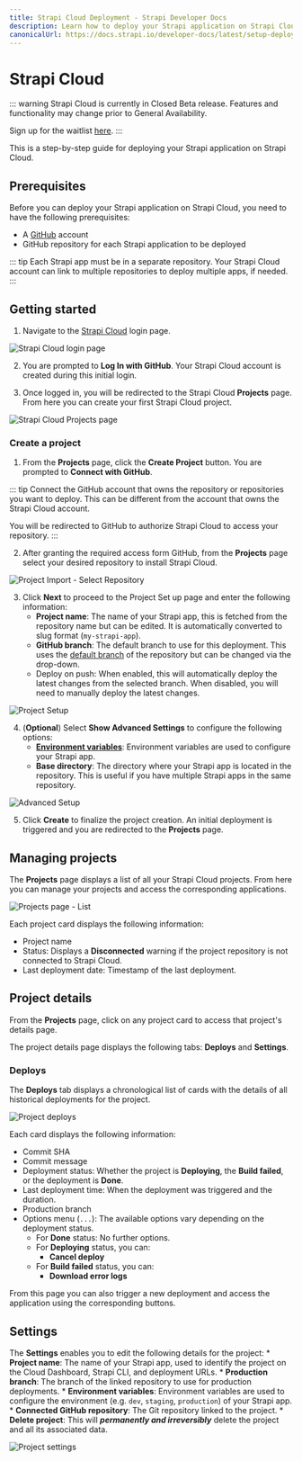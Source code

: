 ```yaml
---
title: Strapi Cloud Deployment - Strapi Developer Docs
description: Learn how to deploy your Strapi application on Strapi Cloud.
canonicalUrl: https://docs.strapi.io/developer-docs/latest/setup-deployment-guides/deployment/strapi-cloud.html
---
```


# Strapi Cloud

::: warning
Strapi Cloud is currently in Closed Beta release. Features and functionality may change prior to General Availability.

Sign up for the waitlist [here](https://strapi.io/cloud).
:::

This is a step-by-step guide for deploying your Strapi application on Strapi Cloud.

## Prerequisites

Before you can deploy your Strapi application on Strapi Cloud, you need to have the following prerequisites:

* A [GitHub](https://github.com) account
* GitHub repository for each Strapi application to be deployed

::: tip
Each Strapi app must be in a separate repository. Your Strapi Cloud account can link to multiple repositories to deploy multiple apps, if needed.
:::

## Getting started

1. Navigate to the [Strapi Cloud](https://cloud.strapi.io) login page.

![Strapi Cloud login page](../assets/deployment/cloud/login.png)

2. You are prompted to **Log In with GitHub**. Your Strapi Cloud account is created during this initial login.

3. Once logged in, you will be redirected to the Strapi Cloud **Projects** page. From here you can create your first Strapi Cloud project.

![Strapi Cloud Projects page](../assets/deployment/cloud/projects_empty.png)

### Create a project

1. From the **Projects** page, click the **Create Project** button. You are prompted to **Connect with GitHub**.

::: tip
Connect the GitHub account that owns the repository or repositories you want to deploy. This can be different from the account that owns the Strapi Cloud account.

You will be redirected to GitHub to authorize Strapi Cloud to access your repository.
:::

2. After granting the required access form GitHub, from the **Projects** page select your desired repository to install Strapi Cloud.

![Project Import - Select Repository](../assets/deployment/cloud/import.png)

3. Click **Next** to proceed to the Project Set up page and enter the following information:
    * **Project name**: The name of your Strapi app, this is fetched from the repository name but can be edited. It is automatically converted to slug format (`my-strapi-app`).
    * **GitHub branch**: The default branch to use for this deployment. This uses the [default branch](https://docs.github.com/en/repositories/configuring-branches-and-merges-in-your-repository/managing-branches-in-your-repository/changing-the-default-branch) of the repository but can be changed via the drop-down.
    * Deploy on push: When enabled, this will automatically deploy the latest changes from the selected branch. When disabled, you will need to manually deploy the latest changes.

![Project Setup](../assets/deployment/cloud/setup.png)

4. (**Optional**) Select **Show Advanced Settings** to configure the following options:
    * [**Environment variables**](../configurations/optional/environment.md): Environment variables are used to configure your Strapi app.
    * **Base directory**: The directory where your Strapi app is located in the repository. This is useful if you have multiple Strapi apps in the same repository.

![Advanced Setup](../assets/deployment/cloud/advanced.png)

5. Click **Create** to finalize the project creation. An initial deployment is triggered and you are redirected to the **Projects** page.

## Managing projects

The **Projects** page displays a list of all your Strapi Cloud projects. From here you can manage your projects and access the corresponding applications.

![Projects page - List](../assets/deployment/cloud/project_list.png)

Each project card displays the following information:

* Project name
* Status: Displays a **Disconnected** warning if the project repository is not connected to Strapi Cloud.
* Last deployment date: Timestamp of the last deployment.

## Project details

From the **Projects** page, click on any project card to access that project's details page.

The project details page displays the following tabs: **Deploys** and **Settings**.

### Deploys

The **Deploys** tab displays a chronological list of cards with the details of all historical deployments for the project.

![Project deploys](../assets/deployment/cloud/deploys.png)

Each card displays the following information:

* Commit SHA
* Commit message
* Deployment status: Whether the project is **Deploying**, the **Build failed**, or the deployment is **Done**.
* Last deployment time: When the deployment was triggered and the duration.
* Production branch
* Options menu (`...`): The available options vary depending on the deployment status.
    * For **Done** status: No further options.
    * For **Deploying** status, you can:
        * **Cancel deploy**
    * For **Build failed** status, you can:
        * **Download error logs**

From this page you can also trigger a new deployment and access the application using the corresponding buttons.

## Settings

The **Settings** enables you to edit the following details for the project:
    * **Project name**: The name of your Strapi app, used to identify the project on the Cloud Dashboard, Strapi CLI, and deployment URLs.
    * **Production branch**: The branch of the linked repository to use for production deployments.
    * **Environment variables**: Environment variables are used to configure the environment (e.g. `dev`, `staging`, `production`) of your Strapi app.
    * **Connected GitHub repository**: The Git repository linked to the project.
    * **Delete project**: This will ***permanently and irreversibly*** delete the project and all its associated data.

![Project settings](../assets/deployment/cloud/settings.png)
